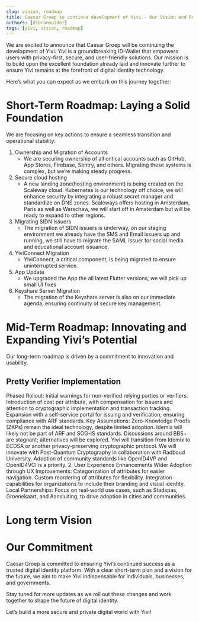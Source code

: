 ```yaml
---
slug: vision, roadmap
title: Caesar Groep to continue development of Yivi - Our Vision and Roadmap
authors: [dibranmulder]
tags: [yivi, vision, roadmap]
---
```


We are excited to announce that Caesar Groep will be continuing the development of Yivi. Yivi is a groundbreaking ID-Wallet that empowers users with privacy-first, secure, and user-friendly solutions. Our mission is to build upon the excellent foundation already laid and innovate further to ensure Yivi remains at the forefront of digital identity technology.

Here’s what you can expect as we embark on this journey together:

# Short-Term Roadmap: Laying a Solid Foundation
We are focusing on key actions to ensure a seamless transition and operational stability:

1. Ownership and Migration of Accounts
    - We are securing ownership of all critical accounts such as GitHub, App Stores, Firebase, Sentry, and others. Migrating these systems is complex, but we’re making steady progress.
2. Secure cloud hosting
    - A new landing zone(hosting environment) is being created on the Scaleway cloud. Kubernetes is our technology off choice, we will enhance security by integrating a robust secret manager and standardize on DNS zones. Scaleways offers hosting in Amsterdam, Paris as well as Warschaw, we will start off in Amsterdam but will be ready to expand to other regions.
4. Migrating SIDN Issuers
    - The migration of SIDN issuers is underway, on our staging environment we already have the SMS and Email issuers up and running, we still have to migrate the SAML issuer for social media and educational account issuance.
5. YiviConnect Migration
    - YiviConnect, a critical component, is being migrated to ensure uninterrupted service.
6. App Update
    - We upgraded the App the all latest Flutter versions, we will pick up small UI fixes 
7. Keyshare Server Migration
    - The migration of the Keyshare server is also on our immediate agenda, ensuring continuity of secure key management.

# Mid-Term Roadmap: Innovating and Expanding Yivi’s Potential
Our long-term roadmap is driven by a commitment to innovation and usability.

## Pretty Verifier Implementation
Phased Rollout:
Initial warnings for non-verified relying parties or verifiers.
Introduction of cost per attribute, with compensation for issuers and attention to cryptographic implementation and transaction tracking.
Expansion with a self-service portal for issuing and verification, ensuring compliance with ARF standards.
Key Assumptions:
Zero-Knowledge Proofs (ZKPs) remain the ideal technology, despite limited adoption.
Idemix will likely not be part of ARF and SOG-IS standards.
Discussions around BBS+ are stagnant; alternatives will be explored.
Yivi will transition from Idemix to ECDSA or another privacy-preserving cryptographic protocol.
We will innovate with Post-Quantum Cryptography in collaboration with Radboud University.
Adoption of community standards like OpenID4VP and OpenID4VCI is a priority.
2. User Experience Enhancements
Wider Adoption through UX Improvements:
Categorization of attributes for easier navigation.
Custom reordering of attributes for flexibility.
Integration capabilities for organizations to include their branding and visual identity.
Local Partnerships:
Focus on real-world use cases, such as Stadspas, Groenekaart, and Aansluiting, to drive adoption in cities and communities.

# Long term Vision


# Our Commitment
Caesar Groep is committed to ensuring Yivi’s continued success as a trusted digital identity platform. With a clear short-term plan and a vision for the future, we aim to make Yivi indispensable for individuals, businesses, and governments.

Stay tuned for more updates as we roll out these changes and work together to shape the future of digital identity.

Let’s build a more secure and private digital world with Yivi!